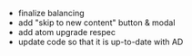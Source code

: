- finalize balancing
- add "skip to new content" button & modal
- add atom upgrade respec
- update code so that it is up-to-date with AD